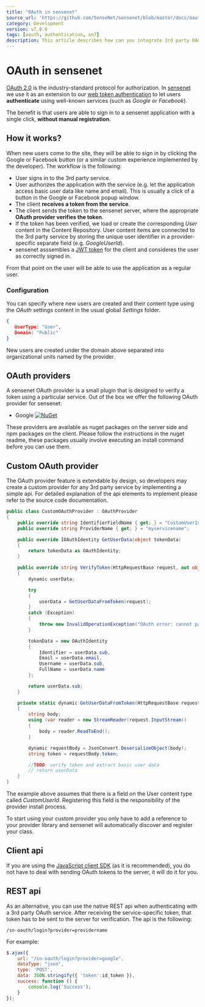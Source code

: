```yaml
---
title: "OAuth in sensenet"
source_url: 'https://github.com/SenseNet/sensenet/blob/master/docs/oauth.md'
category: Development
version: v7.0.0
tags: [oauth, authentication, sn7]
description: This article describes how can you integrate 3rd party OAuth providers into sensenet.
---
```


# OAuth in sensenet
[OAuth 2.0](https://oauth.net/2/) is the industry-standard protocol for authorization. In [sensenet](https://github.com/SenseNet/sensenet) we use it as an extension to our [web token authentication](https://community.sensenet.com/docs/web-token-authentication) to let users **authenticate** using well-known services (such as *Google* or *Facebook*).

The benefit is that users are able to sign in to a sensenet application with a single click, **without manual registration**.

## How it works?
When new users come to the site, they will be able to sign in by clicking the Google or Facebook button (or a similar custom experience implemented by the developer). The workflow is the following:

- User signs in to the 3rd party service.
- User authorizes the application with the service (e.g. let the application access basic user data like name and email). This is usually a click of a button in the Google or Facebook popup window.
- The client **receives a token from the service**. 
- The client sends the token to the sensenet server, where the appropriate **OAuth provider verifies the token**.
- If the token has been verified, we load or create the corresponding *User* content in the Content Repository. User content items are connected to the 3rd party service by storing the unique user identifier in a provider-specific separate field (e.g. *GoogleUserId*).
- sensenet asssembles a [JWT token](https://community.sensenet.com/docs/web-token-authentication) for the client and consideres the user as correctly signed in.

From that point on the user will be able to use the application as a regular user.

### Configuration
You can specify where new users are created and their content type using the *OAuth* settings content in the usual global *Settings* folder.

```json
{
   UserType: "User",
   Domain: "Public"
}
```

New users are created under the domain above separated into organizational units named by the provider.

## OAuth providers
A sensenet OAuth provider is a small plugin that is designed to verify a token using a particular service. Out of the box we offer the following OAuth provider for sensenet:

- Google [![NuGet](https://img.shields.io/nuget/v/SenseNet.OAuth.Google.svg)](https://www.nuget.org/packages/SenseNet.OAuth.Google)

These providers are available as nuget packages on the server side and npm packages on the client. Please follow the instructions in the nuget readme, these packages usually involve executing an install command before you can use them.

## Custom OAuth provider
The OAuth provider feature is extendable by design, so developers may create a custom provider for any 3rd party service by implementing a simple api. For detailed explanation of the api elements to implement please refer to the source code documentation.

```csharp
public class CustomOAuthProvider : OAuthProvider
{
    public override string IdentifierFieldName { get; } = "CustomUserId";
    public override string ProviderName { get; } = "myservicename";

    public override IOAuthIdentity GetUserData(object tokenData)
    {
        return tokenData as OAuthIdentity;
    }

    public override string VerifyToken(HttpRequestBase request, out object tokenData)
    {
        dynamic userData;

        try
        {
            userData = GetUserDataFromToken(request);
        }
        catch (Exception)
        {
            throw new InvalidOperationException("OAuth error: cannot parse user data from the request.");
        }

        tokenData = new OAuthIdentity
        {
            Identifier = userData.sub,
            Email = userData.email,
            Username = userData.sub,
            FullName = userData.name
        };

        return userData.sub;
    }

    private static dynamic GetUserDataFromToken(HttpRequestBase request)
    {
        string body;
        using (var reader = new StreamReader(request.InputStream))
        {
            body = reader.ReadToEnd();
        }

        dynamic requestBody = JsonConvert.DeserializeObject(body);
        string token = requestBody.token;

        //TODO: verify token and extract basic user data
        // return userData        
    }
}
```

The example above assumes that there is a field on the User content type called *CustomUserId*. Registering this field is the responsibility of the provider install process.

To start using your custom provider you only have to add a reference to your provider library and sensenet will automatically discover and register your class.

## Client api
If you are using the [JavaScript client SDK](https://github.com/SenseNet/sn-client-js) (as it is recommended), you do not have to deal with sending OAuth tokens to the server, it will do it for you.

## REST api
As an alternative, you can use the native REST api when authenticating with a 3rd party OAuth service. After receiving the service-specific token, that token has to be sent to the server for verification. The api is the following:

```text
/sn-oauth/login?provider=providername
```

For example:

```javascript
$.ajax({
    url: "/sn-oauth/login?provider=google",
    dataType: "json",
    type: 'POST',
    data: JSON.stringify({ 'token':id_token }),
    success: function () {
        console.log('Success');
    }
});
```